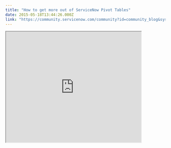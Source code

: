 ```yaml
---
title: "How to get more out of ServiceNow Pivot Tables"
date: 2015-05-18T13:44:26.000Z
link: "https://community.servicenow.com/community?id=community_blog&sys_id=7eecae65dbd0dbc01dcaf3231f9619c7"
---
```

<p><iframe src="https://youtube.com/embed/rzrhjR0NfCg" width="425" height="350"/></p><p></p><p>So its time for the release of Code Creative Episode 2!   I had a lot of fantastic followup questions from <a title="How to Build Custom Charts and Reports" __default_attr="4202" __jive_macro_name="blogpost" class="jive_macro jive_macro_blogpost" data-orig-content="How to Build Custom Charts and Reports" data-renderedposition="383_647.9400634765625_281_16" href="/community?id=community_blog&sys_id=317d2269dbd0dbc01dcaf3231f961911">How to Build Custom Charts and Reports</a> but the one that kept jumping out was "How do I do a Pivot Table?"   In fact, this was a common question even before I released Episode 1 and your wish is my command.   Sadly, though, High Charts does not offer a Pivot Table in ServiceNow.   But there are two strategies that I have used for making Pivot Tables that have worked very well for me.   In Episode 2, I cover the first of these strategies which allows you to minimize customization while getting more out of ServiceNow's native Pivot Table report.   This method is so simple but surprisingly powerful.</p><p></p><p>And stay tuned for Episode 3 in which I will dig a little deeper into my bag of tricks and demonstrate a fully custom Pivot Table using a UI Page.   Don't miss it!   Put your questions in the comments and get it answered on Code Creative!</p><p></p><p>Original Question: <a title="Custom Chart Scripts" __default_attr="777391" __jive_macro_name="message" class="jive_macro jive_macro_message" data-orig-content="Custom Chart Scripts" data-renderedposition="551_123.91999816894531_156_16" href="/community?id=community_question&sys_id=caac87e5db9cdbc01dcaf3231f961938">Custom Chart Scripts</a></p><p></p><p><strong>Background Script:</strong></p><p></p><pre __default_attr="javascript" __jive_macro_name="code" class="jive_macro_code jive_text_macro _jivemacro_uid_14319384062614016" data-renderedposition="633_8_1179_160" jivemacro_uid="_14319384062614016"><p>var gr = new GlideRecord('incident');</p><p>gr.query();</p><p>while (gr.next()) {</p><p>       gr.autoSysFields(false);</p><p>       gr.setWorkflow(false);</p><p>       var updatedDt = gr.sys_updated_on.getGlideObject(); // Get GlideDateTime object</p><p>   gr.u_updated_date = updatedDt.getDate();</p><p>   gr.u_updated_hour = (updatedDt + '').substr(11, 2) + ':00';</p><p>       gr.update();</p><p>}</p></pre><p></p><p><strong>Business Rule:</strong></p><p></p><pre __default_attr="javascript" __jive_macro_name="code" class="jive_macro_code jive_text_macro _jivemacro_uid_1431938456338595" data-renderedposition="856_8_1179_96" jivemacro_uid="_1431938456338595"><p>function onBefore(current, previous) {</p><p>   //This function will be automatically called when this rule is processed.</p><p>   var updatedDt = current.sys_updated_on.getGlideObject(); // Get GlideDateTime object</p><p>   current.u_updated_date = updatedDt.getDate();</p><p>   current.u_updated_hour = (updatedDt + '').substr(11, 2) + ':00';</p><p>}</p></pre>